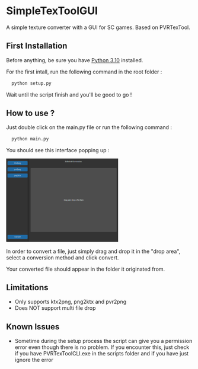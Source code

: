 
# SimpleTexToolGUI

A simple texture converter with a GUI for SC games. Based on PVRTexTool.




## First Installation

Before anything, be sure you have [Python 3.10](https://www.python.org/downloads/release/python-31011/) installed.

For the first intall, run the following command in the root folder :

```python
  python setup.py
```

Wait until the script finish and you'll be good to go !
## How to use ?

Just double click on the main.py file or run the following command :

```python
  python main.py
```

You should see this interface popping up :

<p align="left">
<img src="./ressources/main_menu.png?raw=true"  width="60%">
</p>

In order to convert a file, just simply drag and drop it in the "drop area", select a conversion method and click convert.

Your converted file should appear in the folder it originated from.
## Limitations

 - Only supports ktx2png, png2ktx and pvr2png
 - Does NOT support multi file drop


## Known Issues

- Sometime during the setup process the script can give you a permission error even though there is no problem. If you encounter this, just check if you have PVRTexToolCLI.exe in the scripts folder and if you have just ignore the error


